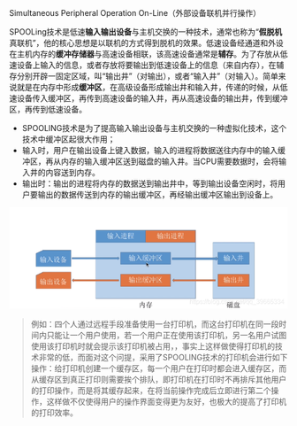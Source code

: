Simultaneous Peripheral Operation On-Line（外部设备联机并行操作）

SPOOLing技术是低速**输入输出设备**与主机交换的一种技术，通常也称为“**假脱机**真联机”，他的核心思想是以联机的方式得到脱机的效果。低速设备经通道和外设在主机内存的**缓冲存储器**与高速设备相联，该高速设备通常是**辅存**。为了存放从低速设备上输入的信息，或者存放将要输出到低速设备上的信息（来自内存），在辅存分别开辟一固定区域，叫“输出井”（对输出），或者“输入井”（对输入）。简单来说就是在内存中形成**缓冲区**，在高级设备形成输出井和输入井，传递的时候，从低速设备传入缓冲区，再传到高速设备的输入井，再从高速设备的输出井，传到缓冲区，再传到低速设备。

- SPOOLING技术是为了提高输入输出设备与主机交换的一种虚拟化技术，这个技术中缓冲区起很大作用；
- 输入时，用户在输出设备上键入数据，输入的进程将数据送往内存中的输入缓冲区，再从内存的输入缓冲区送到磁盘的输入井。当CPU需要数据时，会将输入井的内容送到内存。
- 输出时：输出的进程将内存的数据送到输出井中，等到输出设备空闲时，将用户要输出的数据传送到内存的输出缓冲区，再经输出缓冲区输出到设备上。

![img](14.%E8%99%9A%E6%8B%9F%E8%AE%BE%E5%A4%87%E4%B8%8ESPOOLING%E6%8A%80%E6%9C%AF.assets/watermark,type_ZmFuZ3poZW5naGVpdGk,shadow_10,text_aHR0cHM6Ly9ibG9nLmNzZG4ubmV0L3FxXzM5NjY1MzM0,size_16,color_FFFFFF,t_70.png)

> 例如：四个人通过远程手段准备使用一台打印机，而这台打印机在同一段时间内只能让一个用户使用，若一个用户正在使用该打印机，另一名用户试图使用该打印机时就会提示该打印机被占用，，事实上这样做使得打印机的技术非常的低，而面对这个问提，采用了SPOOLING技术的打印机会进行如下操作：给打印机创建一个缓存区，每一个用户在打印时都会进入缓存区，而从缓存区到真正打印则需要挨个排队，即打印机在打印时不再排斥其他用户的打印操作，而是将其缓存起来，在将当前操作完成后立即进行第二个操作，这样做不仅使得用户的操作界面变得更为友好，也极大的提高了打印机的打印效率。